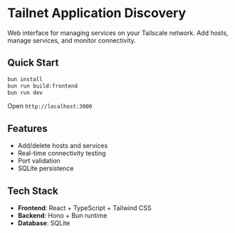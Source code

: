 # Tailnet Application Discovery

Web interface for managing services on your Tailscale network. Add hosts, manage services, and monitor connectivity.

## Quick Start

```bash
bun install
bun run build:frontend
bun run dev
```

Open `http://localhost:3000`

## Features

- Add/delete hosts and services
- Real-time connectivity testing
- Port validation
- SQLite persistence

## Tech Stack

- **Frontend**: React + TypeScript + Tailwind CSS
- **Backend**: Hono + Bun runtime
- **Database**: SQLite
